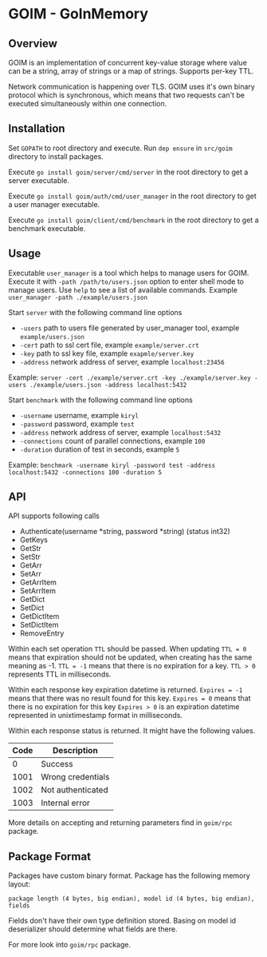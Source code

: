 GOIM - GoInMemory
=====

Overview
------------

GOIM is an implementation of concurrent key-value storage where value can be a string, 
array of strings or a map of strings. Supports per-key TTL.
 
Network communication is happening over TLS. GOIM uses it's own binary protocol which is synchronous, 
which means that two requests can't be executed simultaneously within one connection.  

Installation
------------
Set `GOPATH` to root directory and execute.
Run `dep ensure` in `src/goim` directory to install packages.

Execute `go install goim/server/cmd/server` in the root directory to get a server executable.

Execute `go install goim/auth/cmd/user_manager` in the root directory to get a user manager executable.

Execute `go install goim/client/cmd/benchmark` in the root directory to get a benchmark executable.

Usage
------------
Executable `user_manager` is a tool which helps to manage users for GOIM. Execute it with `-path /path/to/users.json` option to enter 
shell mode to manage users. Use `help` to see a list of available commands.
Example `user_manager -path ./example/users.json`

Start `server` with the following command line options
 * `-users`  path to users file generated by user_manager tool, example `example/users.json`
 * `-cert` path to ssl cert file, example `example/server.crt`
 * `-key` path to ssl key file, example `exapmle/server.key`
 * `-address` network address of server, example `localhost:23456`
 
 Example: 
`server -cert ./example/server.crt -key ./example/server.key -users ./example/users.json -address localhost:5432`

Start `benchmark` with the following command line options
 * `-username`  username, example `kiryl`
 * `-password` password, example `test`
 * `-address` network address of server, example `localhost:5432`
 * `-connections` count of parallel connections, example `100`
 * `-duration` duration of test in seconds, example `5`
 
 Example: 
`benchmark -username kiryl -password test -address localhost:5432 -connections 100 -duration 5`

API
------------

API supports following calls

* Authenticate(username *string, password *string) (status int32)
* GetKeys
* GetStr
* SetStr
* GetArr
* SetArr
* GetArrItem
* SetArrItem
* GetDict
* SetDict
* GetDictItem
* SetDictItem
* RemoveEntry

Within each set operation `TTL` should be passed.
When updating `TTL = 0` means that expiration should not be updated, when creating has the same meaning as -1.
`TTL = -1` means that there is no expiration for a key.
`TTL > 0` represents TTL in milliseconds.

Within each response key expiration datetime is returned.
`Expires = -1` means that there was no result found for this key.
`Expires = 0` means that there is no expiration for this key
`Expires > 0` is an expiration datetime represented in unixtimestamp format in milliseconds.

Within each response status is returned. It might have the following values.

| Code | Description |
| ------ | ------ |
| 0    | Success  |
| 1001 | Wrong credentials |
| 1002 | Not authenticated |
| 1003 | Internal error |

More details on accepting and returning parameters find in `goim/rpc` package. 

Package Format
------------
Packages have custom binary format. 
Package has the following memory layout:

`package length (4 bytes, big endian), model id (4 bytes, big endian), fields`

Fields don't have their own type definition stored. Basing on model id deserializer should determine what fields are there. 

For more look into `goim/rpc` package.